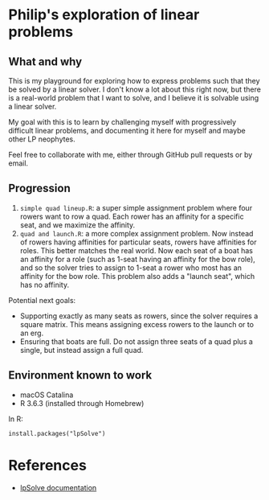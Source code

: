 # Philip's exploration of linear problems #

## What and why

This is my playground for exploring how to express problems such that they be solved by a linear solver.
I don't know a lot about this right now, but there is a real-world problem that I want to solve, and I believe
it is solvable using a linear solver.

My goal with this is to learn by challenging myself with progressively difficult linear problems,
and documenting it here for myself and maybe other LP neophytes.

Feel free to collaborate with me, either through GitHub pull requests or by email.

## Progression

1. `simple quad lineup.R`: a super simple assignment problem where four rowers want to row a quad.
   Each rower has an affinity for a specific seat, and we maximize the affinity.
2. `quad and launch.R`: a more complex assignment problem.  Now instead of rowers having affinities
   for particular seats, rowers have affinities for roles.  This better matches the real world.
   Now each seat of a boat has an affinity for a role (such as 1-seat having an affinity for the
   bow role), and so the solver tries to assign to 1-seat a rower who most has an affinity for the
   bow role.  This problem also adds a "launch seat", which has no affinity.

Potential next goals:

* Supporting exactly as many seats as rowers, since the solver requires a square matrix.
  This means assigning excess rowers to the launch or to an erg.
* Ensuring that boats are full.
  Do not assign three seats of a quad plus a single, but instead assign a full quad.

## Environment known to work

* macOS Catalina
* R 3.6.3 (installed through Homebrew)

In R:

    install.packages("lpSolve")

# References

* [lpSolve documentation](https://cran.r-project.org/web/packages/lpSolve/lpSolve.pdf)

